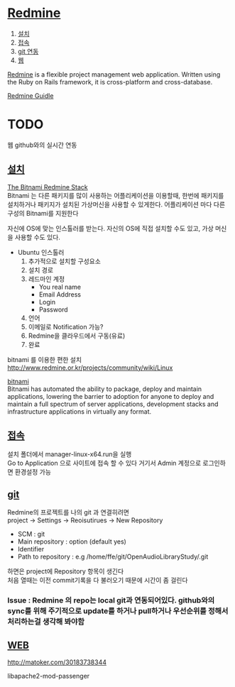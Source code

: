 # [Redmine](../README.md)<a name = "TOP"></a>
1. [설치](#install)
2. [접속](#enter)
3. [git 연동](#git)
4. [웹](#web)

[Redmine](https://www.redmine.org/) is a flexible project management web application. Written using the Ruby on Rails framework, it is cross-platform and cross-database.    

[Redmine Guidle](https://www.redmine.org/projects/redmine/wiki/Guide)  
    
# TODO
웹 
github와의 실시간 연동  


## [설치](#TOP)<a name = "install"></a>

[The Bitnami Redmine Stack](https://bitnami.com/stack/redmine)   
Bitnami 는 다른 패키지를 많이 사용하는 어플리케이션을 이용할때, 한번에 패키지를 설치하거나 패키지가 설치된 가상머신을 사용할 수 있게한다. 어플리케이션 마다 다른 구성의 Bitnami를 지원한다   

자신에 OS에 맞는 인스톨러를 받는다. 자신의 OS에 직접 설치할 수도 있고, 가상 머신을 사용할 수도 있다.  
+ Ubuntu 인스톨러   
  1. 추가적으로 설치할 구성요소  
  2. 설치 경로
  3. 레드마인 계정
      * You real name
      * Email Address
      * Login
      * Password    
  4. 언어  
  5. 이메일로 Notification 가능? 
  6. Redmine을 클라우드에서 구동(유료)
  7. 완료  
 
  
bitnami 를 이용한 편한 설치  
http://www.redmine.or.kr/projects/community/wiki/Linux

[bitnami](https://bitnami.com/)     
Bitnami has automated the ability to package, deploy and maintain applications, lowering the barrier to adoption for anyone to deploy and maintain a full spectrum of server applications, development stacks and infrastructure applications in virtually any format. 


  ## [접속](#TOP)<a name = "enter"></a>
  
  설치 폴더에서 manager-linux-x64.run을 실행  
  Go to Application 으로 사이트에 접속 할 수 있다 
  거기서 Admin 계정으로 로그인하면 환경설정 가능  
  
  ## [git](#TOP)<a name = "git"></a>
  
  Redmine의 프로젝트를 나의 git 과 연결히려면  
  project -> Settings -> Reoisutirues -> New Repository  
  + SCM : git
  + Main repository : option (default yes)
  + Identifier
  + Path to repository : e.g /home/ffe/git/OpenAudioLibraryStudy/.git
  
  하면은 project에 Repository 항목이 생긴다  
  처음 열때는 이전 commit기록을 다 불러오기 때문에 시간이 좀 걸린다  
  
  ### Issue : Redmine 의 repo는 local git과 연동되어있다. github와의 sync를 위해 주기적으로 update를 하거나 pull하거나 우선순위를 정해서 처리하는걸 생각해 봐야함
  
  ## [WEB](#TOP)<a name = "web"></a> 
  
  http://matoker.com/30183738344
  
  libapache2-mod-passenger

  
